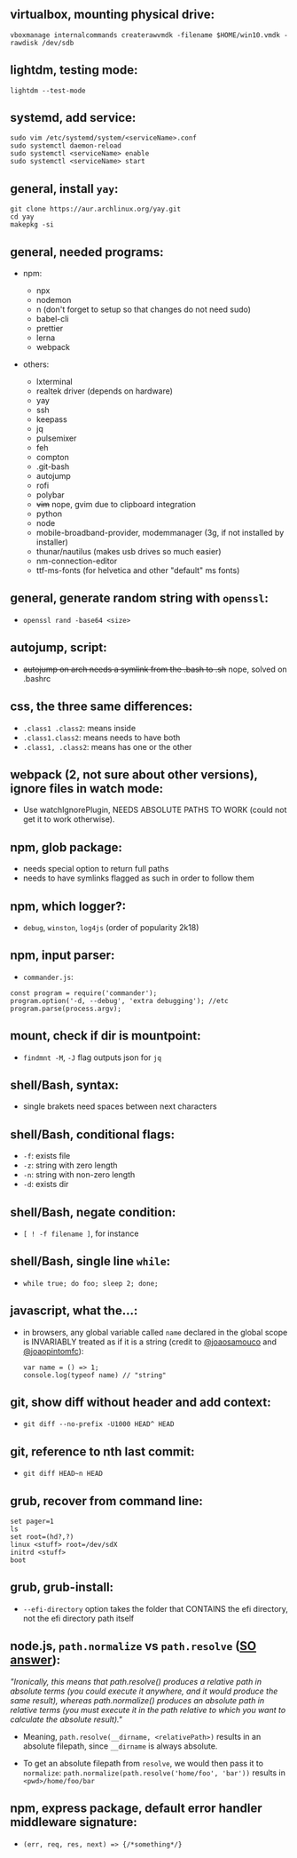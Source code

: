 ## virtualbox, mounting physical drive:
```
vboxmanage internalcommands createrawvmdk -filename $HOME/win10.vmdk -rawdisk /dev/sdb
```

## lightdm, testing mode: 
```
lightdm --test-mode
```

## systemd, add service: 
```
sudo vim /etc/systemd/system/<serviceName>.conf
sudo systemctl daemon-reload
sudo systemctl <serviceName> enable
sudo systemctl <serviceName> start 
```

## general, install `yay`:
```
git clone https://aur.archlinux.org/yay.git
cd yay
makepkg -si
```

## general, needed programs: 
  * npm:
    * npx
    * nodemon
    * n (don't forget to setup so that changes do not need sudo)
    * babel-cli
    * prettier
    * lerna
    * webpack

  * others:
    * lxterminal
    * realtek driver (depends on hardware)
    * yay
    * ssh
    * keepass
    * jq
    * pulsemixer
    * feh
    * compton
    * .git-bash
    * autojump
    * rofi
    * polybar
    * ~~vim~~ nope, gvim due to clipboard integration
    * python
    * node
    * mobile-broadband-provider, modemmanager (3g, if not installed by installer)
    * thunar/nautilus (makes usb drives so much easier)
    * nm-connection-editor
    * ttf-ms-fonts (for helvetica and other "default" ms fonts)

## general, generate random string with `openssl`:
  * `openssl rand -base64 <size>`

## autojump, script: 
  * ~~autojump on arch needs a symlink from the .bash to .sh~~ nope, solved on .bashrc

## css, the three same differences:
  * `.class1 .class2`: means inside
  * `.class1.class2`: means needs to have both
  * `.class1, .class2`: means has one or the other

## webpack (2, not sure about other versions), ignore files in  watch mode:
  * Use watchIgnorePlugin, NEEDS ABSOLUTE PATHS TO WORK (could not get it to work otherwise).

## npm, glob package:
  * needs special option to return full paths
  * needs to have symlinks flagged as such in order to follow them

## npm, which logger?:
  * `debug`, `winston`, `log4js` (order of popularity 2k18)

## npm, input parser:
  * `commander.js`:
  ```
  const program = require('commander');
  program.option('-d, --debug', 'extra debugging'); //etc
  program.parse(process.argv);
  ```

## mount, check if dir is mountpoint:
  * `findmnt -M`, `-J` flag outputs json for `jq`

## shell/Bash, syntax:
  * single brakets need spaces between next characters

## shell/Bash, conditional flags:
  * `-f`: exists file
  * `-z`: string with zero length
  * `-n`: string with non-zero length
  * `-d`: exists dir

## shell/Bash, negate condition:
  * `[ ! -f filename ]`, for instance

## shell/Bash, single line `while`:
  * `while true; do foo; sleep 2; done;`

## javascript, what the...:
  * in browsers, any global variable called `name` declared in the global scope is INVARIABLY treated as 
    if it is a string (credit to [@joaosamouco](https://github.com/joaosamouco)
    and [@joaopintomfc](https://github.com/joaopintomfc)):

    ```
    var name = () => 1;
    console.log(typeof name) // "string"
    ```

## git, show diff without header and add context:
  * `git diff --no-prefix -U1000 HEAD^ HEAD` 

## git, reference to nth last commit:
  * `git diff HEAD~n HEAD`

## grub, recover from command line:
  ```
  set pager=1
  ls
  set root=(hd?,?)
  linux <stuff> root=/dev/sdX
  initrd <stuff>
  boot
  ```

## grub, grub-install:
  * `--efi-directory` option takes the folder that CONTAINS the efi directory, not the efi directory path itself

## node.js, `path.normalize` vs `path.resolve` ([SO answer](https://stackoverflow.com/a/10823859)):
  _"Ironically, this means that path.resolve() produces a relative path in
  absolute terms (you could execute it anywhere, and it would produce the same
  result), whereas path.normalize() produces an absolute path in relative terms
  (you must execute it in the path relative to which you want to calculate the
  absolute result)."_

  * Meaning, `path.resolve(__dirname, <relativePath>)` results in an absolute
  filepath, since `__dirname` is always absolute.

  * To get an absolute filepath from `resolve`, we would then pass it to
  `normalize`: `path.normalize(path.resolve('home/foo', 'bar'))` results in
  `<pwd>/home/foo/bar`

## npm, express package, default error handler middleware signature:
  * `(err, req, res, next) => {/*something*/}`
  


